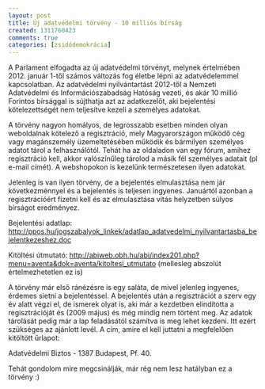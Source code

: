```yaml
---
layout: post
title: Új adatvédelmi törvény - 10 milliós bírság
created: 1311760423
comments: true
categories: [zsidódemokrácia]
---
```

A Parlament elfogadta az új adatvédelmi törvényt, melynek értelmében 2012. január 1-től számos változás fog életbe lépni az adatvédelemmel kapcsolatban. Az adatvédelmi nyilvántartást 2012-től a Nemzeti Adatvédelmi és Információszabadság Hatóság vezeti, és akár 10 millió Forintos bírsággal is sújthatja azt az adatkezelőt, aki bejelentési kötelezettségét nem teljesítve kezeli a személyes adatokat.

A törvény nagyon homályos, de legrosszabb esetben minden olyan weboldalnak kötelező a regisztráció, mely Magyarországon működő cég vagy magánszemély üzemeltetésében működik és bármilyen személyes adatot tárol a felhasználótól. Tehát ha az oldaladon van egy fórum, amihez regisztráció kell, akkor valószínűleg tárolod a másik fél személyes adatait (pl e-mail címét). A webshopokon is kezelünk természetesen ilyen adatokat.

Jelenleg is van ilyen törvény, de a bejelentés elmulasztása nem jár következménnyel és a bejelentés is teljesen ingyenes. Januártól azonban a regisztrációért fizetni kell és az elmulasztása vitás helyzetben súlyos bírságot eredményez.

Bejelentési adatlap:
http://ppos.hu/jogszabalyok_linkek/adatlap_adatvedelmi_nyilvantartasba_bejelentkezeshez.doc

Kitöltési útmutató:
http://abiweb.obh.hu/abi/index201.php?menu=aventa&dok=aventa/kitoltesi_utmutato
(mellesleg abszolút értelmezhetetlen ez is)

A törvény már első ránézésre is egy saláta, de mivel jelenleg ingyenes, érdemes sietni a bejelentéssel. A bejelentés után a regisztrációt a szerv egy év alatt végzi el, de ismerek olyat is, aki már a kezdetben elindította a regisztrációját és (2009 május) és még mindig nem történt meg. Az adatok tárolását pedig már a lap feladásától számítva is meg lehet kezdeni. Itt ezért szükséges az ajánlott levél. A cím, amire el kell juttatni a megfelelően kitöltött űrlapot:

Adatvédelmi Biztos - 1387 Budapest, Pf. 40.

Tehát gondolom mire megcsinálják, már rég nem lesz hatályban ez a törvény :)
